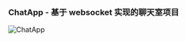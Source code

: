 ### ChatApp - 基于 websocket 实现的聊天室项目

![ChatApp](https://github.com/flightzw/chat-app/.github/workflows/docker-ci.yml/badge.svg?branch=master&event=push)
